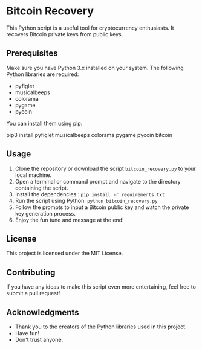# Bitcoin Recovery

This Python script is a useful tool for cryptocurrency enthusiasts. It recovers Bitcoin private keys from public keys.

## Prerequisites

Make sure you have Python 3.x installed on your system. The following Python libraries are required:

- pyfiglet
- musicalbeeps
- colorama
- pygame
- pycoin

You can install them using pip: 

pip3 install pyfiglet musicalbeeps colorama pygame pycoin bitcoin

## Usage

1. Clone the repository or download the script `bitcoin_recovery.py` to your local machine.
2. Open a terminal or command prompt and navigate to the directory containing the script.
3. Install the dependencies : `pip install -r requirements.txt`
3. Run the script using Python: `python bitcoin_recovery.py`
4. Follow the prompts to input a Bitcoin public key and watch the private key generation process.
5. Enjoy the fun tune and message at the end!

## License

This project is licensed under the MIT License.

## Contributing

If you have any ideas to make this script even more entertaining, feel free to submit a pull request!

## Acknowledgments

- Thank you to the creators of the Python libraries used in this project.
- Have fun!
- Don't trust anyone.
